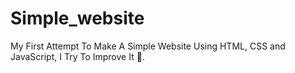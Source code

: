 # Simple_website
My First Attempt To Make A Simple Website Using HTML, CSS and JavaScript, I Try To Improve It
:apple:.
